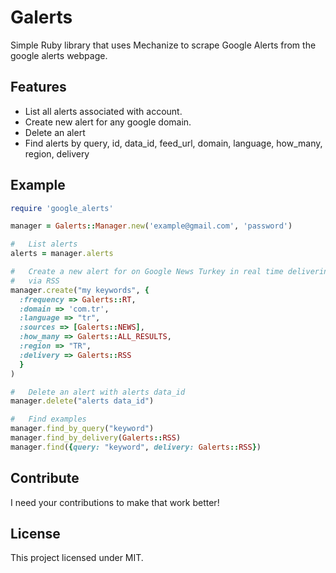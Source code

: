 #   Galerts

Simple Ruby library that uses Mechanize to scrape Google Alerts from the google
alerts webpage.

##  Features

-   List all alerts associated with account.
-   Create new alert for any google domain.
-   Delete an alert
-   Find alerts by query, id, data_id, feed_url, domain, language, how_many,
    region, delivery

##  Example

```ruby
require 'google_alerts'

manager = Galerts::Manager.new('example@gmail.com', 'password')

#   List alerts
alerts = manager.alerts

#   Create a new alert for on Google News Turkey in real time delivering alerts
#   via RSS
manager.create("my keywords", {
  :frequency => Galerts::RT,
  :domain => 'com.tr',
  :language => "tr",
  :sources => [Galerts::NEWS],
  :how_many => Galerts::ALL_RESULTS,
  :region => "TR",
  :delivery => Galerts::RSS
  }
)

#   Delete an alert with alerts data_id
manager.delete("alerts data_id")

#   Find examples
manager.find_by_query("keyword")
manager.find_by_delivery(Galerts::RSS)
manager.find({query: "keyword", delivery: Galerts::RSS})
```

##  Contribute

I need your contributions to make that work better!

##  License

This project licensed under MIT.
